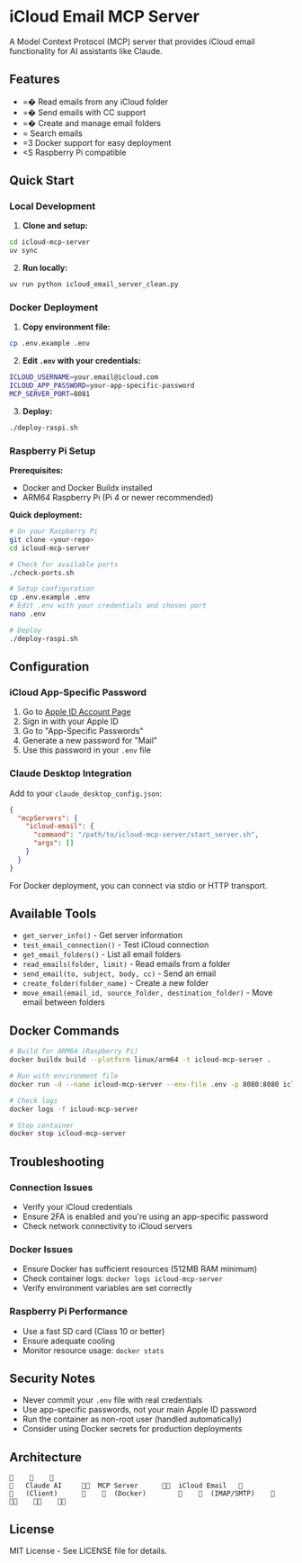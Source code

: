 # iCloud Email MCP Server

A Model Context Protocol (MCP) server that provides iCloud email functionality for AI assistants like Claude.

## Features

- =� Read emails from any iCloud folder
- =� Send emails with CC support
- =� Create and manage email folders
- = Search emails
- =3 Docker support for easy deployment
- <S Raspberry Pi compatible

## Quick Start

### Local Development

1. **Clone and setup:**
```bash
cd icloud-mcp-server
uv sync
```

2. **Run locally:**
```bash
uv run python icloud_email_server_clean.py
```

### Docker Deployment

1. **Copy environment file:**
```bash
cp .env.example .env
```

2. **Edit `.env` with your credentials:**
```bash
ICLOUD_USERNAME=your.email@icloud.com
ICLOUD_APP_PASSWORD=your-app-specific-password
MCP_SERVER_PORT=8081
```

3. **Deploy:**
```bash
./deploy-raspi.sh
```

### Raspberry Pi Setup

**Prerequisites:**
- Docker and Docker Buildx installed
- ARM64 Raspberry Pi (Pi 4 or newer recommended)

**Quick deployment:**
```bash
# On your Raspberry Pi
git clone <your-repo>
cd icloud-mcp-server

# Check for available ports
./check-ports.sh

# Setup configuration
cp .env.example .env
# Edit .env with your credentials and chosen port
nano .env

# Deploy
./deploy-raspi.sh
```

## Configuration

### iCloud App-Specific Password

1. Go to [Apple ID Account Page](https://appleid.apple.com/)
2. Sign in with your Apple ID
3. Go to "App-Specific Passwords"
4. Generate a new password for "Mail"
5. Use this password in your `.env` file

### Claude Desktop Integration

Add to your `claude_desktop_config.json`:

```json
{
  "mcpServers": {
    "icloud-email": {
      "command": "/path/to/icloud-mcp-server/start_server.sh",
      "args": []
    }
  }
}
```

For Docker deployment, you can connect via stdio or HTTP transport.

## Available Tools

- `get_server_info()` - Get server information
- `test_email_connection()` - Test iCloud connection
- `get_email_folders()` - List all email folders
- `read_emails(folder, limit)` - Read emails from a folder
- `send_email(to, subject, body, cc)` - Send an email
- `create_folder(folder_name)` - Create a new folder
- `move_email(email_id, source_folder, destination_folder)` - Move email between folders

## Docker Commands

```bash
# Build for ARM64 (Raspberry Pi)
docker buildx build --platform linux/arm64 -t icloud-mcp-server .

# Run with environment file
docker run -d --name icloud-mcp-server --env-file .env -p 8080:8080 icloud-mcp-server

# Check logs
docker logs -f icloud-mcp-server

# Stop container
docker stop icloud-mcp-server
```

## Troubleshooting

### Connection Issues
- Verify your iCloud credentials
- Ensure 2FA is enabled and you're using an app-specific password
- Check network connectivity to iCloud servers

### Docker Issues
- Ensure Docker has sufficient resources (512MB RAM minimum)
- Check container logs: `docker logs icloud-mcp-server`
- Verify environment variables are set correctly

### Raspberry Pi Performance
- Use a fast SD card (Class 10 or better)
- Ensure adequate cooling
- Monitor resource usage: `docker stats`

## Security Notes

- Never commit your `.env` file with real credentials
- Use app-specific passwords, not your main Apple ID password
- Run the container as non-root user (handled automatically)
- Consider using Docker secrets for production deployments

## Architecture

```
                                                            
   Claude AI           MCP Server            iCloud Email   
   (Client)            (Docker)              (IMAP/SMTP)    
                                                            
```

## License

MIT License - See LICENSE file for details.